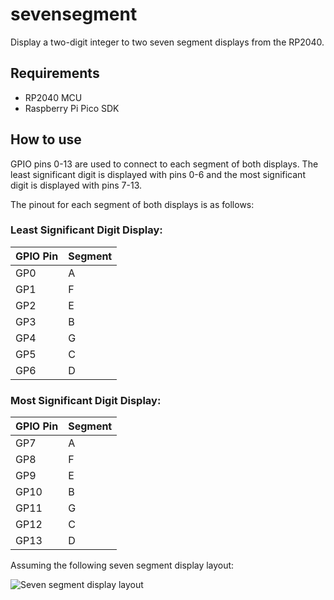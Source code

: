 # sevensegment
Display a two-digit integer to two seven segment displays from the RP2040.

## Requirements
- RP2040 MCU
- Raspberry Pi Pico SDK

## How to use
GPIO pins 0-13 are used to connect to each segment of both displays. The least significant digit is displayed with pins 0-6 and the most significant digit is displayed with pins 7-13.

The pinout for each segment of both displays is as follows:
### Least Significant Digit Display:

| GPIO Pin | Segment | 
|----------|---------|
| GP0 | A |
| GP1 | F |
| GP2 | E | 
| GP3 | B |
| GP4 | G |
| GP5 | C |
| GP6 | D | 

### Most Significant Digit Display:

| GPIO Pin | Segment | 
|----------|---------|
| GP7 | A |
| GP8 | F |
| GP9 | E | 
| GP10 | B |
| GP11 | G |
| GP12 | C |
| GP13 | D | 

Assuming the following seven segment display layout:

![Seven segment display layout](https://www.noumansaleem.com/assets/7_Segment_Display_with_Labeled_Segments.svg)
